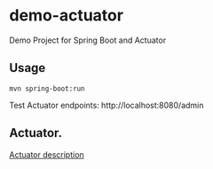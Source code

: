 # demo-actuator
Demo Project for Spring Boot and Actuator

## Usage
```
mvn spring-boot:run
```
Test Actuator endpoints: http://localhost:8080/admin
## Actuator.
[Actuator description](https://claudiocifuentes.atlassian.net/l/c/fXtktW8X)